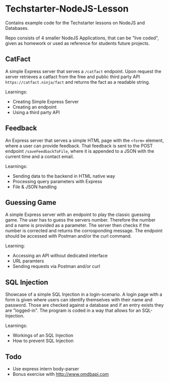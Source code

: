 # Techstarter-NodeJS-Lesson
Contains example code for the Techstarter lessons on NodeJS and Databases. 

Repo consists of 4 smaller NodeJS Applications, that can be "live coded", given as homework or used as reference for students future projects. 

## CatFact
A simple Express server that serves a `/catfact` endpoint. Upon request the server retrieves a catfact from the free and public third party API `https://catfact.ninja/fact` and returns the fact as a readable string.

Learnings:
- Creating Simple Express Server
- Creating an endpoint
- Using a third party API

## Feedback
An Express server that serves a simple HTML page with the `<form>` element, where a user can provide feedback. That feedback is sent to the POST endpoint `/saveFeedbackToFile`, where it is appended to a JSON with the current time and a contact email.

Learnings:
- Sending data to the backend in HTML native way
- Processing query parameters with Express
- File & JSON handling

## Guessing Game
A simple Express server with an endpoint to play the classic guessing game. The user has to guess the servers number. Therefore the number and a name is provided as a parameter. The server then checks if the number is corrected and returns the corrosponding message. The endpoint should be accessed with Postman and/or the curl command.

Learning:
- Accessing an API without dedicated interface
- URL paramters
- Sending requests via Postman and/or curl

## SQL Injection
Showcase of a simple SQL Injection in a login-scenario. A login page with a form is given where users can identify themselves with their name and password. Those are checked against a database and if an entry exists they are "logged-in". The program is coded in a way that allows for an SQL-Injection. 

Learnings: 
- Workings of an SQL Injection
- How to prevent SQL Injection


## Todo
- Use express intern body-parser
- Bonus exercise with http://www.omdbapi.com
